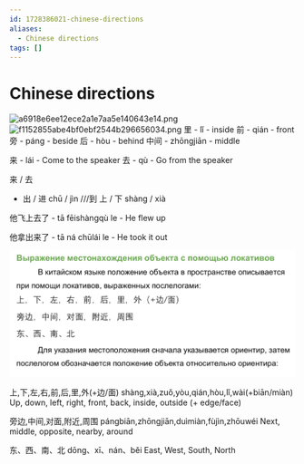 ```yaml
---
id: 1728386021-chinese-directions
aliases:
  - Chinese directions
tags: []
---
```


# Chinese directions

![a6918e6ee12ece2a1e7aa5e140643e14.png](file:///home/andrew/.config/joplin-desktop/resources/ea705fadad984c0cbad1a649f135b4a9.png)
![f1152855abe4bf0ebf2544b296656034.png](file:///home/andrew/.config/joplin-desktop/resources/54177e780c4d4d29a50d5a3ae09ec9ba.png)
里 - lǐ - inside
前 - qián - front
旁 - páng - beside
后 - hòu - behind
中间 - zhōngjiān - middle

来 - lái - Come to the speaker
去 - qù - Go from the speaker

来 / 去

- 出 / 进
  chū / jìn
  ///到
  上 / 下
  shàng / xià

他飞上去了 - tā fēishàngqù le - He flew up

他拿出来了 - tā ná chūlái le - He took it out

![11-03-25_14-13-23_632.png](assets/imgs/11-03-25_14-13-23_632.png)

上,下,左,右,前,后,里,外(+边/面)
shàng,xià,zuǒ,yòu,qián,hòu,lǐ,wài(+biān/miàn)
Up, down, left, right, front, back, inside, outside (+ edge/face)

旁边,中间,对面,附近,周围
pángbiān,zhōngjiān,duìmiàn,fùjìn,zhōuwéi
Next, middle, opposite, nearby, around

东、西、南、北
dōng、xī、nán、běi
East, West, South, North


